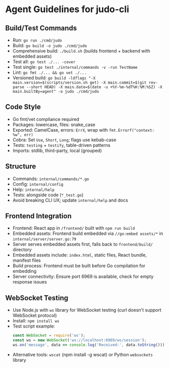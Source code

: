 # Agent Guidelines for judo-cli

## Build/Test Commands
- Run: `go run ./cmd/judo`
- Build: `go build -o judo ./cmd/judo`
- Comprehensive build: `./build.sh` (builds frontend + backend with embedded assets)
- Test all: `go test ./... -cover`
- Test single: `go test ./internal/commands -v -run TestName`
- Lint: `go fmt ./... && go vet ./...`
- Versioned build: `go build -ldflags "-X main.version=$(scripts/version.sh get) -X main.commit=$(git rev-parse --short HEAD) -X main.date=$(date -u +%Y-%m-%dT%H:%M:%SZ) -X main.builtBy=agent" -o judo ./cmd/judo`

## Code Style
- Go fmt/vet compliance required
- Packages: lowercase, files: snake_case
- Exported: CamelCase, errors: `ErrX`, wrap with `fmt.Errorf("context: %w", err)`
- Cobra: Set `Use`, `Short`, `Long`; flags use kebab-case
- Tests: `testing` + `testify`, table-driven patterns
- Imports: stdlib, third-party, local (grouped)

## Structure
- Commands: `internal/commands/*.go`
- Config: `internal/config` 
- Help: `internal/help`
- Tests: alongside code (`*_test.go`)
- Avoid breaking CLI UX; update `internal/help` and docs

## Frontend Integration
- Frontend: React app in `/frontend/` built with `npm run build`
- Embedded assets: Frontend build embedded via `//go:embed assets/*` in `internal/server/server.go:79`
- Server serves embedded assets first, falls back to `frontend/build/` directory
- Embedded assets include: `index.html`, static files, React bundle, manifest files
- Build process: Frontend must be built before Go compilation for embedding
- Server connectivity: Ensure port 6969 is available, check for empty response issues

## WebSocket Testing
- Use Node.js with `ws` library for WebSocket testing (curl doesn't support WebSocket protocol)
- Install: `npm install ws`
- Test script example:
  ```javascript
  const WebSocket = require('ws');
  const ws = new WebSocket('ws://localhost:6969/ws/session');
  ws.on('message', data => console.log('Received:', data.toString()));
  ```
- Alternative tools: `wscat` (npm install -g wscat) or Python `websockets` library
